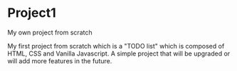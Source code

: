 # Project1
My own project from scratch

My first project from scratch which is a "TODO list" which is composed of HTML, CSS and Vanilla Javascript. A simple project that will be upgraded or will add more features in the future.
